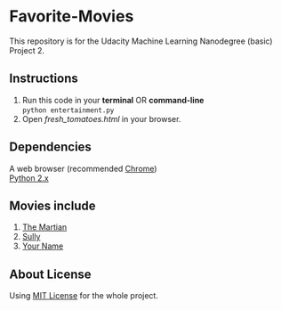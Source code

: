 # Favorite-Movies
This repository is for the Udacity Machine Learning Nanodegree (basic) Project 2.  
## Instructions
1. Run this code in your **terminal** OR **command-line**  
`python entertainment.py`  
2. Open _fresh_tomatoes.html_ in your browser.  
## Dependencies
A web browser (recommended [Chrome](https://www.google.com/chrome/browser/index.html))  
[Python 2.x](https://www.python.org/)  
## Movies include
1. [The Martian](http://www.imdb.com/title/tt3659388/?ref_=nv_sr_1)  
2. [Sully](http://www.imdb.com/title/tt3263904/?ref_=nv_sr_1)  
3. [Your Name](http://www.imdb.com/title/tt5311514/?ref_=nv_sr_2)  
## About License
Using [MIT License](https://github.com/horzon16/Favorite-Movies/blob/master/LICENSE) for the whole project.  
  
